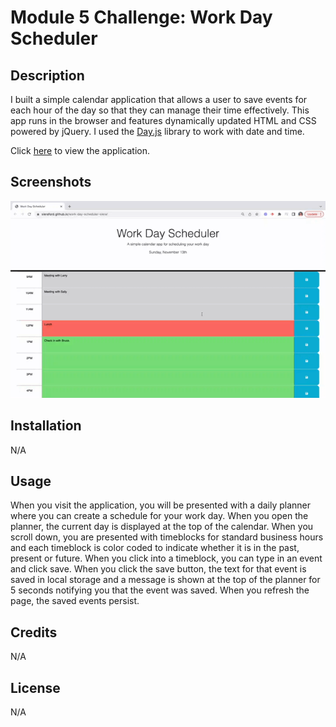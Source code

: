 # Module 5 Challenge: Work Day Scheduler

## Description

I built a simple calendar application that allows a user to save events for each hour of the day so that they can manage their time effectively. This app runs in the browser and features dynamically updated HTML and CSS powered by jQuery. I used the [Day.js](https://day.js.org/en/) library to work with date and time.

Click [here](https://sieraford.github.io/work-day-scheduler-siera/) to view the application.

## Screenshots

![GIF](./assets/images/daily-planner-demo.gif)

## Installation

N/A

## Usage

When you visit the application, you will be presented with a daily planner where you can create a schedule for your work day. When you open the planner, the current day is displayed at the top of the calendar. When you scroll down, you are presented with timeblocks for standard business hours and each timeblock is color coded to indicate whether it is in the past, present or future. When you click into a timeblock, you can type in an event and click save. When you click the save button, the text for that event is saved in local storage and a message is shown at the top of the planner for 5 seconds notifying you that the event was saved. When you refresh the page, the saved events persist.

## Credits

N/A

## License

N/A
